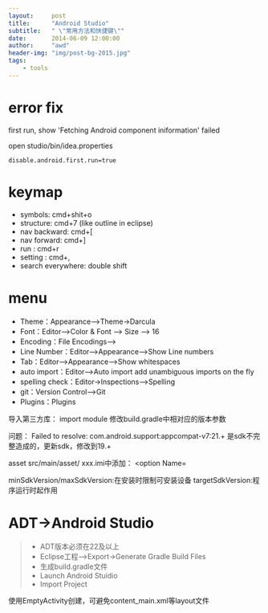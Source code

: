 ```yaml
---
layout:     post
title:      "Android Studio"
subtitle:   " \"常用方法和快捷键\""
date:       2014-06-09 12:00:00
author:     "awd"
header-img: "img/post-bg-2015.jpg"
tags:
    - tools
---
```


# error fix

first run, show 'Fetching Android component iniformation' failed

open studio/bin/idea.properties
```
disable.android.first.run=true
```

# keymap
- symbols: cmd+shit+o
- structure: cmd+7 (like outline in eclipse)
- nav backward: cmd+[
- nav forward:  cmd+]
- run        :  cmd+r
- setting : cmd+,
- search everywhere: double shift

# menu 
- Theme：Appearance—>Theme->Darcula
- Font：Editor—>Color & Font —> Size —> 16
- Encoding：File Encodings—>
- Line Number：Editor—>Appearance—>Show Line numbers
- Tab：Editor—>Appearance—>Show whitespaces
- auto import：Editor—>Auto import add unambiguous imports on the fly
- spelling check：Editor->Inspections—>Spelling
- git：Version Control—>Git
- Plugins：Plugins

导入第三方库：
import module
修改build.gradle中相对应的版本参数

问题：
Failed to resolve: com.android.support:appcompat-v7:21.+
是sdk不完整造成的，更新sdk，修改到19.+

asset
src/main/asset/
xxx.imi中添加：
	<option Name=








minSdkVersion/maxSdkVersion:在安装时限制可安装设备
targetSdkVersion:程序运行时起作用





# ADT->Android Studio

> - ADT版本必须在22及以上
> - Eclipse工程—>Export->Generate Gradle Build Files
> - 生成build.gradle文件
> - Launch Android Stuidio
> - Import Project







使用EmptyActivity创建，可避免content_main.xml等layout文件





